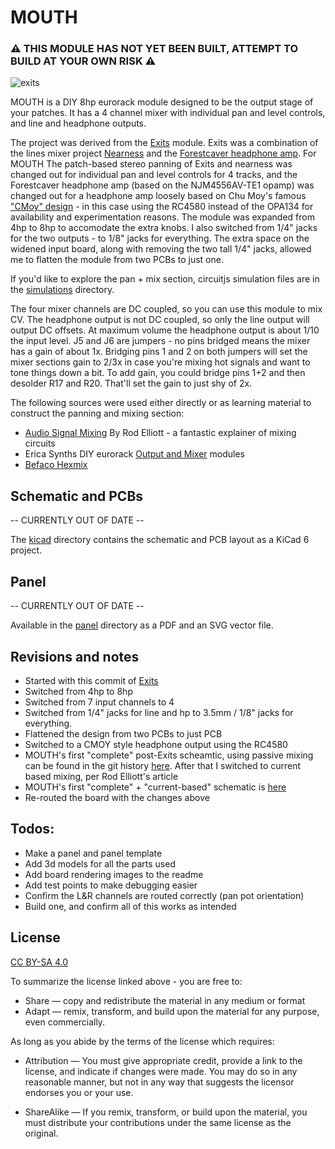 # MOUTH

### ⚠️ THIS MODULE HAS NOT YET BEEN BUILT, ATTEMPT TO BUILD AT YOUR OWN RISK ⚠️

![exits](/img/exits%20proto.jpg)

MOUTH is a DIY 8hp eurorack module designed to be the output stage of your patches. It has a 4 channel mixer with individual pan and level controls, and line and headphone outputs.

The project was derived from the [Exits](https://github.com/ramphands/Exits) module. Exits was a combination of the lines mixer project [Nearness](https://github.com/sarnesjo/nearness) and the [Forestcaver headphone amp](https://github.com/forestcaver/Analog-Voice/tree/master/AJH_Headphone_Amp). For MOUTH The patch-based stereo panning of Exits and nearness was changed out for individual pan and level controls for 4 tracks, and the Forestcaver headphone amp (based on the NJM4556AV-TE1 opamp) was changed out for a headphone amp loosely based on Chu Moy's famous ["CMoy" design](https://web.archive.org/web/20021223020724/http://headwize2.powerpill.org/projects/showproj.php?file=cmoy2_prj.htm) - in this case using the RC4580 instead of the OPA134 for availability and experimentation reasons. The module was expanded from 4hp to 8hp to accomodate the extra knobs. I also switched from 1/4" jacks for the two outputs - to 1/8" jacks for everything. The extra space on the widened input board, along with removing the two tall 1/4" jacks, allowed me to flatten the module from two PCBs to just one.

If you'd like to explore the pan + mix section, circuitjs simulation files are in the [simulations](simulations) directory.

The four mixer channels are DC coupled, so you can use this module to mix CV. The headphone output is not DC coupled, so only the line output will output DC offsets. At maximum volume the headphone output is about 1/10 the input level. J5 and J6 are jumpers - no pins bridged means the mixer has a gain of about 1x. Bridging pins 1 and 2 on both jumpers will set the mixer sections gain to 2/3x in case you're mixing hot signals and want to tone things down a bit. To add gain, you could bridge pins 1+2 and then desolder R17 and R20. That'll set the gain to just shy of 2x.

The following sources were used either directly or as learning material to construct the panning and mixing section:

- [Audio Signal Mixing](https://sound-au.com/articles/audio-mixing.htm) By Rod Elliott - a fantastic explainer of mixing circuits
- Erica Synths DIY eurorack [Output and Mixer](https://github.com/erica-synths/diy-eurorack) modules
- [Befaco Hexmix](http://www.befaco.org/hexmix/)

## Schematic and PCBs

-- CURRENTLY OUT OF DATE --

The [kicad](kicad) directory contains the schematic and PCB layout as a KiCad 6 project.

## Panel

-- CURRENTLY OUT OF DATE --

Available in the [panel](panel) directory as a PDF and an SVG vector file.

## Revisions and notes 

- Started with this commit of [Exits](https://github.com/ramphands/Exits/tree/e56ce6f3a76ff6dc0b776ba10d0bfae7fea7ace0)
- Switched from 4hp to 8hp
- Switched from 7 input channels to 4
- Switched from 1/4" jacks for line and hp to 3.5mm / 1/8" jacks for everything.
- Flattened the design from two PCBs to just PCB
- Switched to a CMOY style headphone output using the RC4580
- MOUTH's first "complete" post-Exits scheamtic, using passive mixing can be found in the git history [here](https://github.com/coryalder/Exits/blob/65a9d2693df2f5ae9116ffd591f22e5cf609d3db/exits%20schematic.april12th.pdf). After that I switched to current based mixing, per Rod Elliott's article
- MOUTH's first "complete" + "current-based" schematic is [here](https://github.com/coryalder/Exits/tree/e56ce6f3a76ff6dc0b776ba10d0bfae7fea7ace0)
- Re-routed the board with the changes above


## Todos:

- Make a panel and panel template
- Add 3d models for all the parts used
- Add board rendering images to the readme
- Add test points to make debugging easier
- Confirm the L&R channels are routed correctly (pan pot orientation)
- Build one, and confirm all of this works as intended

## License

[CC BY-SA 4.0](http://creativecommons.org/licenses/by-sa/4.0/)

To summarize the license linked above - you are free to:

* Share — copy and redistribute the material in any medium or format
* Adapt — remix, transform, and build upon the material
for any purpose, even commercially. 

As long as you abide by the terms of the license which requires:

* Attribution — You must give appropriate credit, provide a link to the license, and indicate if changes were made. You may do so in any reasonable manner, but not in any way that suggests the licensor endorses you or your use.

* ShareAlike — If you remix, transform, or build upon the material, you must distribute your contributions under the same license as the original. 

